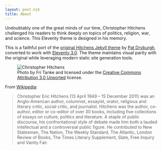 ```yaml
---
layout: post.njk
title: About
---
```


Undoubtably one of the great minds of our time, Christopher Hitchens challenged his readers to think deeply on topics of politics, religion, war, and science. This Eleventy theme is designed in his memory.

This is a faithful port of the [original Hitchens Jekyll theme](https://github.com/patdryburgh/hitchens) by [Pat Dryburgh](https://patdryburgh.com), converted to work with [Eleventy 3.0](https://www.11ty.dev/). The theme maintains visual parity with the original while leveraging modern static site generation tools.

<figure>
  <img alt="Christopher Hitchens" src="https://upload.wikimedia.org/wikipedia/commons/6/63/Christopher_Hitchens_2008-04-24_001.jpg" />
  <figcaption>
    Photo by Fri Tanke and licensed under the <a href="https://creativecommons.org/licenses/by/3.0/deed.en">Creative Commons Attribution 3.0 Unported</a> license.
  </figcaption>
</figure>

From [Wikipedia](https://en.wikipedia.org/wiki/Christopher_Hitchens):

>Christopher Eric Hitchens (13 April 1949 – 15 December 2011) was an Anglo-American author, columnist, essayist, orator, religious and literary critic, social critic, and journalist. Hitchens was the author, co-author, editor or co-editor of over 30 books, including five collections of essays on culture, politics and literature. A staple of public discourse, his confrontational style of debate made him both a lauded intellectual and a controversial public figure. He contributed to New Statesman, The Nation, The Weekly Standard, The Atlantic, London Review of Books, The Times Literary Supplement, Slate, Free Inquiry and Vanity Fair.